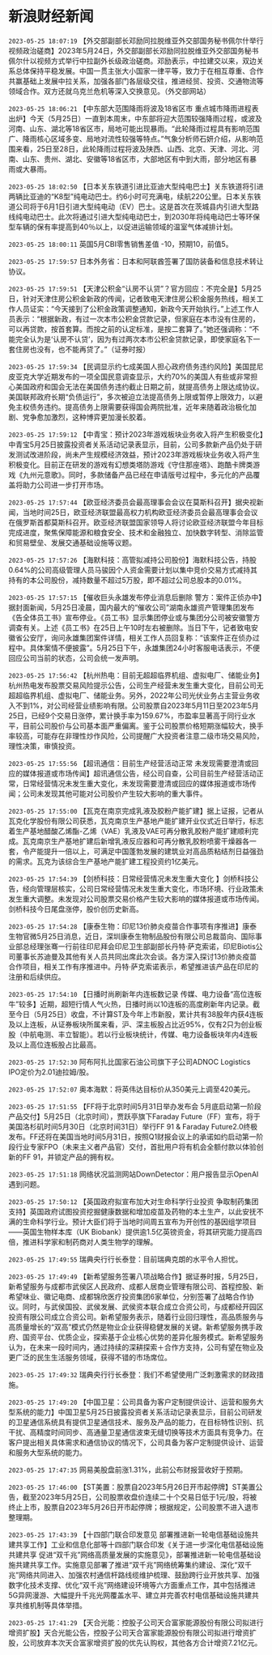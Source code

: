 # 新浪财经新闻
`2023-05-25 18:07:19` 【外交部副部长邓励同拉脱维亚外交部国务秘书佩尔什举行视频政治磋商】2023年5月24日，外交部副部长邓励同拉脱维亚外交部国务秘书佩尔什以视频方式举行中拉副外长级政治磋商。邓励表示，中拉建交以来，双边关系总体保持平稳发展。中国一贯主张大小国家一律平等，致力于在相互尊重、合作共赢基础上发展中拉关系，加强各部门各层级交往，推进经贸、投资、交通物流等领域合作。双方还就乌克兰危机等深入交换意见。（外交部网站）

`2023-05-25 18:06:21` 【中东部大范围降雨将波及18省区市 重点城市降雨进程表出炉】今天（5月25日）一直到本周末，中东部将迎大范围较强降雨过程，或波及河南、山东、湖北等18省区市，局地可能出现暴雨。“此轮降雨过程具有影响范围广、降雨核心区域多变、局地对流性较强等特点。”气象分析师石妍介绍，从影响范围来看，25日至28日，此轮降雨过程将波及陕西、山西、北京、天津、河北、河南、山东、贵州、湖北、安徽等18省区市，大部地区有中到大雨，部分地区有暴雨或大暴雨。

`2023-05-25 18:02:50` 【日本关东铁道引进比亚迪大型纯电巴士】关东铁道将引进两辆比亚迪的“K8型”纯电动巴士。约6小时可充满电，续航220公里。日本关东铁道公司将于6月1日引进大型纯电动（EV）巴士。这是首次在茨城县内引进大型路线纯电动巴士。此次将通过引进大型纯电动巴士，到2030年将纯电动巴士等环保型车辆的保有率提高到40％以上，以促进运输领域的温室气体减排计划。

`2023-05-25 18:00:11` 英国5月CBI零售销售差值 -10，预期10，前值5。

`2023-05-25 17:59:57` 日本外务省：日本和阿联酋签署了国防装备和信息技术转让协议。

`2023-05-25 17:59:51` 【天津公积金“认房不认贷”？官方回应：不完全是】5月25日，针对天津住房公积金新政的传闻，记者致电天津住房公积金服务热线，相关工作人员证实：“今天接到了公积金政策调整通知，新政今天开始执行。”上述工作人员表示：“根据新政，有过一次本市公积金贷款记录，但家庭在本市没有住房的，可以再贷款，按首套算。而按之前的认定标准，是按二套算了。”她还强调称：“不能完全认为是‘认房不认贷’，因为有过两次本市公积金贷款记录，即使家庭名下一套住房也没有，也不能再贷了。”（证券时报）

`2023-05-25 17:59:34` 【民调显示约七成美国人担心政府债务违约风险】美国昆尼皮亚克大学近期发布的一项全国民意调查显示，大约70%的美国人有些或非常担心美国政府和国会无法在美国债务违约截止日期之前，就提高债务上限达成协议。美国联邦政府长期“负债运行”，多次被迫立法提高债务上限或暂停上限效力，以避免主权债务违约。提高债务上限需要获得国会两院批准，近年来随着政治极化加剧、党争愈加激烈，这种博弈更加漫长胶着。

`2023-05-25 17:59:12` 【中青宝：预计2023年游戏板块业务收入将产生积极变化】中青宝5月25日披露投资者关系活动记录表显示，目前，公司多款新产品仍处于研发测试改进阶段，尚未产生规模经济效益，预计2023年游戏板块业务收入将产生积极变化。目前正在研发的游戏有幻想类塔防游戏《守住那座塔》、跑酷卡牌类游戏《九州元意歌》。同时，多款储备产品已经在申请版号过程中，多元化的产品覆盖将助力公司进一步打开市场。

`2023-05-25 17:57:44` 【欧亚经济委员会最高理事会会议在莫斯科召开】据央视新闻，当地时间25日，欧亚经济联盟最高权力机构欧亚经济委员会最高理事会会议在俄罗斯首都莫斯科召开。欧亚经济联盟国家领导人将讨论欧亚经济联盟今年目标完成进度，聚焦保障能源和粮食安全、技术和金融独立、加快数字转型、消除监管和贸易壁垒、发展交通基础设施等议题。

`2023-05-25 17:57:26` 【海默科技：高管拟减持公司股份】海默科技公告，持股0.64%的公司高级管理人员马骏因个人资金需要计划以集中竞价交易方式减持其持有的本公司股份，减持数量不超过5万股，即不超过公司总股本的0.01%。

`2023-05-25 17:57:15` 【催收巨头永雄发布停业消息后删除 警方：案件正侦办中】据封面新闻，5月25日凌晨，国内最大的“催收公司”湖南永雄资产管理集团发布《告全体员工书》宣布停业。《员工书》显示集团停业或与集团分公司被安徽警方调查有关。上述《员工书》在25日上午10时左右被删除。当日下午，记者致电安徽省公安厅，询问永雄集团案件详情，相关工作人员回复称：“该案件正在侦办过程中。具体案情不便披露”。5月25日下午，永雄集团24小时客服电话表示，不便回应公司当前的状态，公司会统一发声明。

`2023-05-25 17:56:42` 【杭州热电：目前无超超临界机组、虚拟电厂、储能业务】杭州热电发布股票交易风险提示公告，公司生产经营未发生重大变化，目前公司无超超临界机组、虚拟电厂、储能业务。另外，2022年公司光伏业务占主营业务收入不到1%，对公司经营业绩影响有限。公司股票自2023年5月11日至2023年5月25日，已经9个交易日涨停，累计换手率为159.67%，市盈率显著高于同行业水平，目前公司股价与公司基本面严重偏离。鉴于公司股票价格短期涨幅较大，换手率较高，可能存在非理性炒作风险，公司提醒广大投资者注意二级市场交易风险，理性决策，审慎投资。

`2023-05-25 17:55:56` 【超讯通信：目前生产经营活动正常 未发现需要澄清或回应的媒体报道或市场传闻】超讯通信公告，经公司自查，公司目前生产经营活动正常，日常经营情况未发生重大变化，未发现需要澄清或回应的媒体报道或市场传闻；公司未发现其他可能对公司股价产生较大影响的重大事件。

`2023-05-25 17:55:00` 【瓦克在南京完成乳液及胶粉产能扩建】据上证报，记者从瓦克化学股份有限公司获悉，瓦克南京生产基地产能扩建开业仪式近日举行，标志着生产基地醋酸乙烯酯-乙烯（VAE）乳液及VAE可再分散乳胶粉产能扩建顺利完成。瓦克南京生产基地扩建后新增乳液反应器和可再分散乳胶粉喷雾干燥器各一套，令产能提升一倍以上，可满足中国蓬勃发展的建筑业对高品质粘结剂日益强劲的需求。瓦克为该综合生产基地产能扩建工程投资约1亿美元。

`2023-05-25 17:54:39` 【剑桥科技：日常经营情况未发生重大变化 】剑桥科技公告，经向管理层核实，公司日常经营情况未发生重大变化，市场环境、行业政策未发生重大调整。未发现对公司股票交易价格产生较大影响的媒体报道或市场传闻。剑桥科技今日尾盘涨停，股价创历史新高。

`2023-05-25 17:54:28` 【康泰生物：印尼13价肺炎疫苗合作事项有序推进】康泰生物官微5月25日消息，近日，深圳康泰生物制品股份有限公司总裁苗向、国际事业部总经理张骞一行前往印尼拜会印尼卫生部副部长丹特·萨克索诺，印尼Biotis公司董事长苏迪曼及其他有关人员共同出席此次会谈。各方深入探讨13价肺炎疫苗合作项目，相关工作有序推进中。丹特·萨克索诺表示，希望推进该产品在印尼的注册和后续供应。

`2023-05-25 17:54:10`   【日播时尚刷新年内连板数记录 传媒、电力设备“高位连板牛”较多】近期，超短行情人气火热，日播时尚以10连板的高度刷新年内记录。截至今日（5月25日）收盘，不计算ST及今年上市新股，累计共有38股年内获4连板及以上连板，从证券板块所属来看，沪、深主板股占比近95%，仅有2只为创业板股（中航电测、丰立智能）。若以行业板块统计，传媒、电力设备板块年内4连板及以上高位连板股占比最高。

`2023-05-25 17:52:30` 阿布阿扎比国家石油公司旗下子公司ADNOC Logistics IPO定价为2.01迪拉姆/股。

`2023-05-25 17:52:07` 奥本海默：将英伟达目标价从350美元上调至420美元。

`2023-05-25 17:51:55` 【FF将于北京时间5月31日举办发布会 5月底启动第一阶段产品交付】5月25日（北京时间），贾跃亭旗下Faraday Future（FF）宣布，将于美国洛杉矶时间5月30日（北京时间31日）举行FF 91 & Faraday Future2.0终极发布。FF还将在美国当地时间5月31日，按照Q1财报会议上的承诺如约启动第一阶段行业专家FPO（未来主义者产品官）交付，首批用户将有机会全额付款以体验创新的FF 91，并锁定产品的拥有权。

`2023-05-25 17:51:18` 网络状况监测网站DownDetector：用户报告显示OpenAI遇到问题。

`2023-05-25 17:50:12` 【英国政府拟宣布加大对生命科学行业投资 争取制药集团支持】英国政府试图投资挖掘健康数据和增加疫苗及药物的本土生产，以此安抚不满的生命科学行业。预计大臣们将于当地时间周五宣布为开创性的基因组学项目——英国生物样本库（UK Biobank）提供逾1.5亿英镑资金，将其研究能力提高四倍，推进科学家和制药商对人类生物学的理解。

`2023-05-25 17:49:55` 瑞典央行行长泰登：目前瑞典克朗的水平令人担忧。

`2023-05-25 17:49:49` 【新希望服务签署八项战略合作】据证券时报，5月25日，新希望服务与成都市武侯区人民政府、成都人居商业管理有限公司、首程控股、新希望味业、徽记电商、成都锦欣医疗投资集团6家单位，分别签署了战略合作协议。同时，与武侯国投、武侯发展、武侯资本联合成立合资公司，与成都经开园区投资有限公司成立合资公司。新希望服务表示，随着行业回归理性，高品质服务与高质量增长的“双高”模式仍然是物业企业获得稳健发展的关键。新希望服务携手政府、国资平台、优质企业，探索基于企业核心优势的差异化服务模式。新希望服务认为，在未来一段时间内，通过持续的深耕探索＋合作方支持，公司有望在物业及更广泛的民生生活服务领域，获得不错的市场席位。

`2023-05-25 17:49:32` 瑞典央行行长泰登：我们不希望使用广泛刺激需求的财政措施。

`2023-05-25 17:49:20` 【中国卫星：公司具备为客户定制提供设计、运营和服务大型系统的能力】中国卫星5月25日披露投资者关系活动记录表显示，目前公司研发的卫星通信系统具有提供卫星通信技术、服务及产品的能力，在目标特性识别、抗干扰、高精度时间同步、高通量卫星通信波束无缝切换等技术方面具有竞争力。在客户提出相关具体需求和通信协议的情况下，公司具备为客户定制提供设计、运营和服务大型系统的能力。

`2023-05-25 17:47:35` 网易美股盘前涨1.31%，此前公布财报营收好于预期。

`2023-05-25 17:46:00` 【ST美置：股票自2023年5月26日开市起停牌】ST美置公告，截至2023年5月25日，公司股票收盘价连续二十个交易日低于1元/股，将被终止上市，股票自2023年5月26日开市起停牌；根据规定，公司股票不进入退市整理期。

`2023-05-25 17:43:39` 【十四部门联合印发意见 部署推进新一轮电信基础设施共建共享工作】工业和信息化部等十四部门联合印发《关于进一步深化电信基础设施共建共享 促进“双千兆”网络高质量发展的实施意见》，部署推进新一轮电信基础设施共建共享工作。实施意见部署了推进“双千兆”网络统筹集约建设、深化“双千兆”网络共同进入、加强农村通信杆路线缆维护梳理、鼓励跨行业开放共享、加强数字化技术支撑、优化“双千兆”网络建设环境等六方面重点工作，其中包括推进5G异网漫游、大幅提升千兆光网覆盖水平、建立并完善农村电信基础设施共建共享共维机制等具体举措。

`2023-05-25 17:41:29` 【天合光能：控股子公司天合富家能源股份有限公司拟进行增资扩股】天合光能公告，控股子公司天合富家能源股份有限公司拟进行增资扩股，公司放弃本次天合富家增资扩股的优先认购权，其他各方合计增资7.21亿元。

